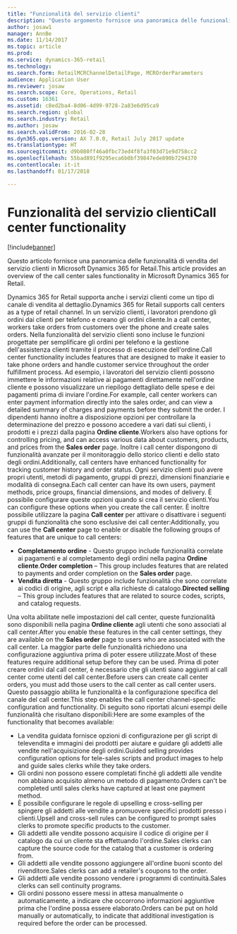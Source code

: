 ```yaml
---
title: "Funzionalità del servizio clienti"
description: "Questo argomento fornisce una panoramica delle funzionalità di vendita del servizio clienti in Microsoft Dynamics 365 for Retail."
author: josaw1
manager: AnnBe
ms.date: 11/14/2017
ms.topic: article
ms.prod: 
ms.service: dynamics-365-retail
ms.technology: 
ms.search.form: RetailMCRChannelDetailPage, MCROrderParameters
audience: Application User
ms.reviewer: josaw
ms.search.scope: Core, Operations, Retail
ms.custom: 16361
ms.assetid: c8ed2ba4-8d06-4d99-9728-2a83e6d95ca9
ms.search.region: global
ms.search.industry: Retail
ms.author: josaw
ms.search.validFrom: 2016-02-28
ms.dyn365.ops.version: AX 7.0.0, Retail July 2017 update
ms.translationtype: HT
ms.sourcegitcommit: d9b080ff46a0fbc73ed4f8fa3f03d71e9d758cc2
ms.openlocfilehash: 55bad891f9295eca6b0bf39847ede890b7294370
ms.contentlocale: it-it
ms.lasthandoff: 01/17/2018

---
```


# <a name="call-center-functionality"></a><span data-ttu-id="b6ea8-103">Funzionalità del servizio clienti</span><span class="sxs-lookup"><span data-stu-id="b6ea8-103">Call center functionality</span></span>

[!include[banner](includes/banner.md)]


<span data-ttu-id="b6ea8-104">Questo articolo fornisce una panoramica delle funzionalità di vendita del servizio clienti in Microsoft Dynamics 365 for Retail.</span><span class="sxs-lookup"><span data-stu-id="b6ea8-104">This article provides an overview of the call center sales functionality in Microsoft Dynamics 365 for Retail.</span></span>

<span data-ttu-id="b6ea8-105">Dynamics 365 for Retail supporta anche i servizi clienti come un tipo di canale di vendita al dettaglio.</span><span class="sxs-lookup"><span data-stu-id="b6ea8-105">Dynamics 365 for Retail supports call centers as a type of retail channel.</span></span> <span data-ttu-id="b6ea8-106">In un servizio clienti, i lavoratori prendono gli ordini dai clienti per telefono e creano gli ordini cliente.</span><span class="sxs-lookup"><span data-stu-id="b6ea8-106">In a call center, workers take orders from customers over the phone and create sales orders.</span></span> <span data-ttu-id="b6ea8-107">Nella funzionalità del servizio clienti sono incluse le funzioni progettate per semplificare gli ordini per telefono e la gestione dell'assistenza clienti tramite il processo di esecuzione dell'ordine.</span><span class="sxs-lookup"><span data-stu-id="b6ea8-107">Call center functionality includes features that are designed to make it easier to take phone orders and handle customer service throughout the order fulfillment process.</span></span> <span data-ttu-id="b6ea8-108">Ad esempio, i lavoratori del servizio clienti possono immettere le informazioni relative ai pagamenti direttamente nell'ordine cliente e possono visualizzare un riepilogo dettagliato delle spese e dei pagamenti prima di inviare l'ordine.</span><span class="sxs-lookup"><span data-stu-id="b6ea8-108">For example, call center workers can enter payment information directly into the sales order, and can view a detailed summary of charges and payments before they submit the order.</span></span> <span data-ttu-id="b6ea8-109">I dipendenti hanno inoltre a disposizione opzioni per controllare la determinazione del prezzo e possono accedere a vari dati sui clienti, i prodotti e i prezzi dalla pagina **Ordine cliente**.</span><span class="sxs-lookup"><span data-stu-id="b6ea8-109">Workers also have options for controlling pricing, and can access various data about customers, products, and prices from the **Sales order** page.</span></span> <span data-ttu-id="b6ea8-110">Inoltre i call center dispongono di funzionalità avanzate per il monitoraggio dello storico clienti e dello stato degli ordini.</span><span class="sxs-lookup"><span data-stu-id="b6ea8-110">Additionally, call centers have enhanced functionality for tracking customer history and order status.</span></span> <span data-ttu-id="b6ea8-111">Ogni servizio clienti può avere propri utenti, metodi di pagamento, gruppi di prezzi, dimensioni finanziarie e modalità di consegna.</span><span class="sxs-lookup"><span data-stu-id="b6ea8-111">Each call center can have its own users, payment methods, price groups, financial dimensions, and modes of delivery.</span></span> <span data-ttu-id="b6ea8-112">È possibile configurare queste opzioni quando si crea il servizio clienti.</span><span class="sxs-lookup"><span data-stu-id="b6ea8-112">You can configure these options when you create the call center.</span></span> <span data-ttu-id="b6ea8-113">È inoltre possibile utilizzare la pagina **Call center** per attivare o disattivare i seguenti gruppi di funzionalità che sono esclusive dei call center:</span><span class="sxs-lookup"><span data-stu-id="b6ea8-113">Additionally, you can use the **Call center** page to enable or disable the following groups of features that are unique to call centers:</span></span>

-   <span data-ttu-id="b6ea8-114">**Completamento ordine** - Questo gruppo include funzionalità correlate ai pagamenti e al completamento degli ordini nella pagina **Ordine cliente**.</span><span class="sxs-lookup"><span data-stu-id="b6ea8-114">**Order completion** – This group includes features that are related to payments and order completion on the **Sales order** page.</span></span>
-   <span data-ttu-id="b6ea8-115">**Vendita diretta** - Questo gruppo include funzionalità che sono correlate ai codici di origine, agli script e alla richieste di catalogo.</span><span class="sxs-lookup"><span data-stu-id="b6ea8-115">**Directed selling** – This group includes features that are related to source codes, scripts, and catalog requests.</span></span>

<span data-ttu-id="b6ea8-116">Una volta abilitate nelle impostazioni del call center, queste funzionalità sono disponibili nella pagina **Ordine cliente** agli utenti che sono associati al call center.</span><span class="sxs-lookup"><span data-stu-id="b6ea8-116">After you enable these features in the call center settings, they are available on the **Sales order** page to users who are associated with the call center.</span></span> <span data-ttu-id="b6ea8-117">La maggior parte delle funzionalità richiedono una configurazione aggiuntiva prima di poter essere utilizzate.</span><span class="sxs-lookup"><span data-stu-id="b6ea8-117">Most of these features require additional setup before they can be used.</span></span> <span data-ttu-id="b6ea8-118">Prima di poter creare ordini dal call center, è necessario che gli utenti siano aggiunti al call center come utenti del call center.</span><span class="sxs-lookup"><span data-stu-id="b6ea8-118">Before users can create call center orders, you must add those users to the call center as call center users.</span></span> <span data-ttu-id="b6ea8-119">Questo passaggio abilita le funzionalità e la configurazione specifica del canale del call center.</span><span class="sxs-lookup"><span data-stu-id="b6ea8-119">This step enables the call center channel-specific configuration and functionality.</span></span> <span data-ttu-id="b6ea8-120">Di seguito sono riportati alcuni esempi delle funzionalità che risultano disponibili:</span><span class="sxs-lookup"><span data-stu-id="b6ea8-120">Here are some examples of the functionality that becomes available:</span></span>

-   <span data-ttu-id="b6ea8-121">La vendita guidata fornisce opzioni di configurazione per gli script di televendita e immagini dei prodotti per aiutare e guidare gli addetti alle vendite nell'acquisizione degli ordini.</span><span class="sxs-lookup"><span data-stu-id="b6ea8-121">Guided selling provides configuration options for tele-sales scripts and product images to help and guide sales clerks while they take orders.</span></span>
-   <span data-ttu-id="b6ea8-122">Gli ordini non possono essere completati finché gli addetti alle vendite non abbiano acquisito almeno un metodo di pagamento.</span><span class="sxs-lookup"><span data-stu-id="b6ea8-122">Orders can't be completed until sales clerks have captured at least one payment method.</span></span>
-   <span data-ttu-id="b6ea8-123">È possibile configurare le regole di upselling e cross-selling per spingere gli addetti alle vendite a promuovere specifici prodotti presso i clienti.</span><span class="sxs-lookup"><span data-stu-id="b6ea8-123">Upsell and cross-sell rules can be configured to prompt sales clerks to promote specific products to the customer.</span></span>
-   <span data-ttu-id="b6ea8-124">Gli addetti alle vendite possono acquisire il codice di origine per il catalogo da cui un cliente sta effettuando l'ordine.</span><span class="sxs-lookup"><span data-stu-id="b6ea8-124">Sales clerks can capture the source code for the catalog that a customer is ordering from.</span></span>
-   <span data-ttu-id="b6ea8-125">Gli addetti alle vendite possono aggiungere all'ordine buoni sconto del rivenditore.</span><span class="sxs-lookup"><span data-stu-id="b6ea8-125">Sales clerks can add a retailer's coupons to the order.</span></span>
-   <span data-ttu-id="b6ea8-126">Gli addetti alle vendite possono vendere i programmi di continuità.</span><span class="sxs-lookup"><span data-stu-id="b6ea8-126">Sales clerks can sell continuity programs.</span></span>
-   <span data-ttu-id="b6ea8-127">Gli ordini possono essere messi in attesa manualmente o automaticamente, a indicare che occorrono informazioni aggiuntive prima che l'ordine possa essere elaborato.</span><span class="sxs-lookup"><span data-stu-id="b6ea8-127">Orders can be put on hold manually or automatically, to indicate that additional investigation is required before the order can be processed.</span></span>





